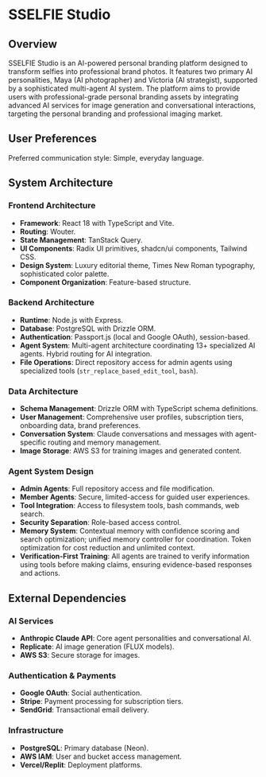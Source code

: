 # SSELFIE Studio

## Overview
SSELFIE Studio is an AI-powered personal branding platform designed to transform selfies into professional brand photos. It features two primary AI personalities, Maya (AI photographer) and Victoria (AI strategist), supported by a sophisticated multi-agent AI system. The platform aims to provide users with professional-grade personal branding assets by integrating advanced AI services for image generation and conversational interactions, targeting the personal branding and professional imaging market.

## User Preferences
Preferred communication style: Simple, everyday language.

## System Architecture

### Frontend Architecture
- **Framework**: React 18 with TypeScript and Vite.
- **Routing**: Wouter.
- **State Management**: TanStack Query.
- **UI Components**: Radix UI primitives, shadcn/ui components, Tailwind CSS.
- **Design System**: Luxury editorial theme, Times New Roman typography, sophisticated color palette.
- **Component Organization**: Feature-based structure.

### Backend Architecture
- **Runtime**: Node.js with Express.
- **Database**: PostgreSQL with Drizzle ORM.
- **Authentication**: Passport.js (local and Google OAuth), session-based.
- **Agent System**: Multi-agent architecture coordinating 13+ specialized AI agents. Hybrid routing for AI integration.
- **File Operations**: Direct repository access for admin agents using specialized tools (`str_replace_based_edit_tool`, `bash`).

### Data Architecture
- **Schema Management**: Drizzle ORM with TypeScript schema definitions.
- **User Management**: Comprehensive user profiles, subscription tiers, onboarding data, brand preferences.
- **Conversation System**: Claude conversations and messages with agent-specific routing and memory management.
- **Image Storage**: AWS S3 for training images and generated content.

### Agent System Design
- **Admin Agents**: Full repository access and file modification.
- **Member Agents**: Secure, limited-access for guided user experiences.
- **Tool Integration**: Access to filesystem tools, bash commands, web search.
- **Security Separation**: Role-based access control.
- **Memory System**: Contextual memory with confidence scoring and search optimization; unified memory controller for coordination. Token optimization for cost reduction and unlimited context.
- **Verification-First Training**: All agents are trained to verify information using tools before making claims, ensuring evidence-based responses and actions.

## External Dependencies

### AI Services
- **Anthropic Claude API**: Core agent personalities and conversational AI.
- **Replicate**: AI image generation (FLUX models).
- **AWS S3**: Secure storage for images.

### Authentication & Payments
- **Google OAuth**: Social authentication.
- **Stripe**: Payment processing for subscription tiers.
- **SendGrid**: Transactional email delivery.

### Infrastructure
- **PostgreSQL**: Primary database (Neon).
- **AWS IAM**: User and bucket access management.
- **Vercel/Replit**: Deployment platforms.
